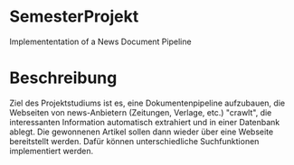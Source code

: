 # SemesterProjekt
Implemententation of a News Document Pipeline

# Beschreibung

Ziel des Projektstudiums ist es, eine Dokumentenpipeline aufzubauen, die Webseiten von news-Anbietern (Zeitungen, Verlage, etc.) "crawlt", die interessanten Information automatisch extrahiert und in einer Datenbank ablegt. Die gewonnenen Artikel sollen dann wieder über eine Webseite bereitstellt werden. Dafür können unterschiedliche Suchfunktionen implementiert werden.
